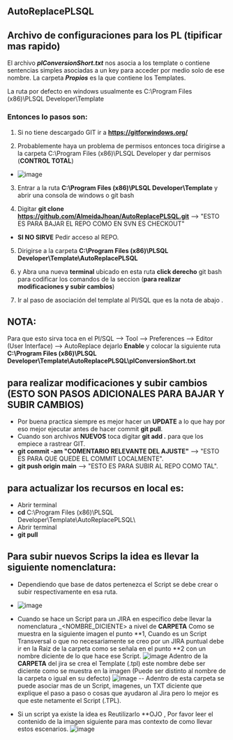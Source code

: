 ## AutoReplacePLSQL
## Archivo de configuraciones para los PL (tipificar mas rapido)


El archivo ***plConversionShort.txt*** nos asocia a los template o contiene sentencias simples asociadas a un key para acceder por medio solo de ese nombre.
La carpeta ***Propios*** es la que contiene los Templates.

La ruta por defecto en windows usualmente es C:\Program Files (x86)\PLSQL Developer\Template

### Entonces lo pasos son:

1. Si no tiene descargado GIT ir a **https://gitforwindows.org/**

2. Probablemente haya un problema de permisos entonces toca dirigirse a la carpeta C:\Program Files (x86)\PLSQL Developer y dar permisos (**CONTROL TOTAL**)
 * ![image](https://user-images.githubusercontent.com/86784290/200571185-a501ef5b-eb41-4381-8e9e-a4ec5612ee9b.png)
 
3. Entrar a la ruta **C:\Program Files (x86)\PLSQL Developer\Template** y abrir una consola de windows o git bash

4. Digitar           **git clone https://github.com/AlmeidaJhoan/AutoReplacePLSQL.git**    --> "ESTO ES PARA BAJAR EL REPO COMO EN SVN ES CHECKOUT"
  * __SI NO SIRVE__ Pedir acceso al REPO.

5. Dirigirse a la carpeta **C:\Program Files (x86)\PLSQL Developer\Template\AutoReplacePLSQL**

6. y Abra una nueva **terminal** ubicado en esta ruta **click derecho**  git bash para codificar los comandos de la seccion (__para realizar modificaciones y subir cambios__)

7. Ir al paso de asociación del template al Pl/SQL que es la nota de abajo .

## NOTA:

Para que esto sirva toca en el Pl/SQL --> Tool --> Preferences --> Editor (User Interface) --> AutoReplace dejarlo **Enable** y colocar la siguiente ruta 
**C:\Program Files (x86)\PLSQL Developer\Template\AutoReplacePLSQL\plConversionShort.txt**

## para realizar modificaciones y subir cambios (ESTO SON PASOS ADICIONALES PARA BAJAR Y SUBIR CAMBIOS)

* Por buena practica siempre es mejor hacer un **UPDATE** a lo que hay por eso mejor ejecutar antes de hacer commit **git pull**.
* Cuando son archivos **NUEVOS** toca digitar **git add .** para que los empiece a rastrear GIT.
* **git commit -am "COMENTARIO RELEVANTE DEL AJUSTE"**    --> "ESTO ES PARA QUE QUEDE EL COMMIT LOCALMENTE".
* **git push origin main** --> "ESTO ES PARA SUBIR AL REPO COMO TAL".

## para actualizar los recursos en local es:
  * Abrir terminal
  * **cd** C:\Program Files (x86)\PLSQL Developer\Template\AutoReplacePLSQL\
  * Abrir terminal
  * **git pull**

## Para subir nuevos Scrips la idea es llevar la siguiente nomenclatura:
* Dependiendo que base de datos pertenezca el Script se debe crear o subir respectivamente en esa ruta. 

* ![image](https://user-images.githubusercontent.com/86784290/200571552-f13aacc1-a9ce-40a2-bcb0-fc82ea81d9ed.png)

* Cuando se hace un Script para un JIRA en especifico debe llevar la nomenclatura <JI-RA>_<NOMBRE_DICIENTE> a nivel de **CARPETA** Como se muestra en la siguiente imagen el punto **1, Cuando es un Script Transversal o que no necesariamente se creo por un JIRA puntual debe ir en la Raiz de la carpeta como se señala en el punto **2 con un nombre diciente de lo que hace ese Script. 
 ![image](https://user-images.githubusercontent.com/86784290/200573226-dda77666-1131-4bc9-ad2a-40c19de388a1.png)
 Adentro de la **CARPETA** del jira se crea el Template (.tpl) este nombre debe ser diciente como se muestra en la imagen (Puede ser distinto al nombre de la carpeta o igual en su defecto) ![image](https://user-images.githubusercontent.com/86784290/200574078-e31608d5-3e79-4b11-86aa-1bd7559c9ee7.png)
-- Adentro de esta carpeta se puede asociar mas de un Script, imagenes, un TXT diciente que explique el paso a paso o cosas que ayudaron al Jira pero lo mejor es que este netamente el Script (.TPL).
 
* Si un script ya existe la idea es Reutilizarlo **OJO , Por favor leer el contenido de la imagen siguiente para mas contexto de como llevar estos escenarios.
 ![image](https://user-images.githubusercontent.com/86784290/200575817-210dec7b-2077-4be8-802a-e1c848b25298.png)







